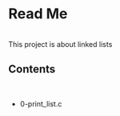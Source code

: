<h1>Read Me</h1>
<br>
This project is about linked lists
<br>
<h2>Contents</h2>
<br>
<ul>
	<li>0-print_list.c</li>
</ul>